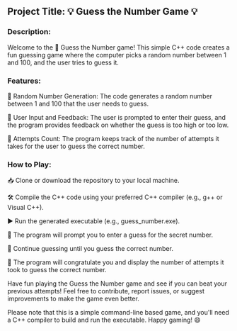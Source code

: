 ## Project Title: 💡 Guess the Number Game 💡

### Description:

Welcome to the 🔮 Guess the Number game! This simple C++ code creates a fun guessing game where the computer picks a random number between 1 and 100, and the user tries to guess it.

### Features:

🔢 Random Number Generation: The code generates a random number between 1 and 100 that the user needs to guess.

🎯 User Input and Feedback: The user is prompted to enter their guess, and the program provides feedback on whether the guess is too high or too low.

🔢 Attempts Count: The program keeps track of the number of attempts it takes for the user to guess the correct number.

### How to Play:

📥 Clone or download the repository to your local machine.

🛠️ Compile the C++ code using your preferred C++ compiler (e.g., g++ or Visual C++).

▶️ Run the generated executable (e.g., guess_number.exe).

🤔 The program will prompt you to enter a guess for the secret number.

🔁 Continue guessing until you guess the correct number.

🎉 The program will congratulate you and display the number of attempts it took to guess the correct number.

Have fun playing the Guess the Number game and see if you can beat your previous attempts! Feel free to contribute, report issues, or suggest improvements to make the game even better.

Please note that this is a simple command-line based game, and you'll need a C++ compiler to build and run the executable. Happy gaming! 😄
